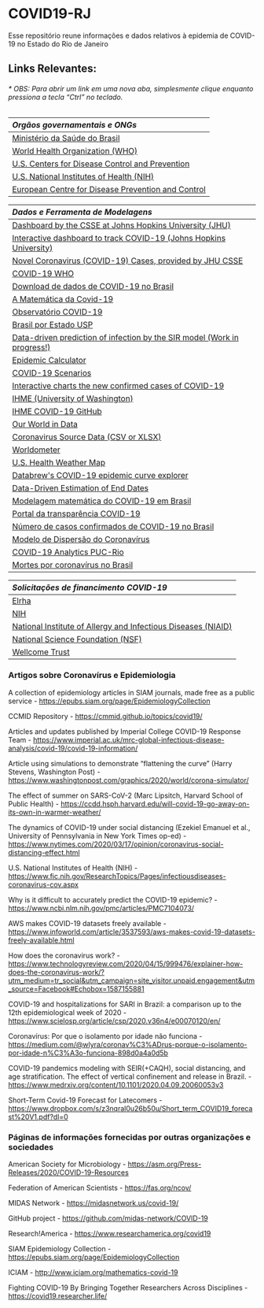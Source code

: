 
# COVID19-RJ

Esse repositório reune informações e dados relativos à epidemia de COVID-19 no Estado do Rio de Janeiro

## Links Relevantes:
###### * OBS: Para abrir um link em uma nova aba, simplesmente clique enquanto pressiona a tecla “Ctrl” no teclado.

| *Orgãos governamentais e ONGs* |
| :----- |
|[Ministério da Saúde do Brasil](https://saude.gov.br/)|
|[World Health Organization (WHO)](https://www.who.int/emergencies/diseases/novel-coronavirus-2019)|
|[U.S. Centers for Disease Control and Prevention](https://www.cdc.gov/coronavirus/2019-ncov/index.html)| 
|[U.S. National Institutes of Health (NIH)](https://www.fic.nih.gov/ResearchTopics/Pages/infectiousdiseases-coronavirus-cov.aspx)| 
|[European Centre for Disease Prevention and Control]( https://www.ecdc.europa.eu/en/covid-19-pandemic)|

| *Dados e Ferramenta de Modelagens* |
| :----- |
|[Dashboard by the CSSE at Johns Hopkins University (JHU)](https://coronavirus.jhu.edu/map.html)|
|[Interactive dashboard to track COVID-19 (Johns Hopkins University)](https://systems.jhu.edu/research/public-health/ncov/)|
|[Novel Coronavirus (COVID-19) Cases, provided by JHU CSSE](https://github.com/CSSEGISandData)|
|[COVID-19 WHO](https://covid19.who.int/)|
|[Download de dados de COVID-19 no Brasil](https://liibre.github.io/coronabr/)|
|[A Matemática da Covid-19](http://covid19.mat.br/)|
|[Observatório COVID-19](https://covid19br.github.io/)|
|[Brasil por Estado USP](https://ciis.fmrp.usp.br/covid19/estado-br/)|
|[Data-driven prediction of infection by the SIR model (Work in progress!)](https://cse-lab.ethz.ch/coronavirus/)|
|[Epidemic Calculator](https://gabgoh.github.io/COVID/index.html)|
|[COVID-19 Scenarios](https://covid19-scenarios.org/)|
|[Interactive charts the new confirmed cases of COVID-19](https://aatishb.com/covidtrends/)|
|[IHME (University of Washington)](http://www.healthdata.org/covid)|
|[IHME COVID-19 GitHub](https://github.com/ihmeuw-msca/CurveFit)|
|[Our World in Data](https://ourworldindata.org/coronavirus)|
|[Coronavirus Source Data (CSV or XLSX)](https://ourworldindata.org/coronavirus-source-data)|
|[Worldometer](https://www.worldometers.info/coronavirus/)| 
|[U.S. Health Weather Map](https://healthweather.us/)|
|[Databrew's COVID-19 epidemic curve explorer](https://datacat.cc/covid/)|
|[Data-Driven Estimation of End Dates](https://ddi.sutd.edu.sg/)|
|[Modelagem matemática do COVID-19 em Brasil](https://cic.unb.br/~lucero/covid_pt.html)|
|[Portal da transparência COVID-19](https://transparencia.registrocivil.org.br/especial-covid)|
|[Número de casos confirmados de COVID-19 no Brasil](https://github.com/wcota/covid19br)|
|[Modelo de Dispersão do Coronavírus](https://simulacovid.github.io/covid19/index.html)|
|[COVID-19 Analytics PUC-Rio](https://covid19analytics.com.br/)|
|[Mortes por coronavírus no Brasil](https://especiais.g1.globo.com/bemestar/coronavirus/mapa-coronavirus/#/)|

| *Solicitações de financimento COVID-19* |
| :----- |
|[Elrha](https://www.elrha.org/funding-opportunity/research-to-support-covid-19-response-in-humanitarian-settings/)|
|[NIH](https://grants.nih.gov/grants/natural_disasters/corona-virus.htm)|
|[National Institute of Allergy and Infectious Diseases (NIAID)](https://www.niaid.nih.gov/grants-contracts/response-covid-2019-outbreak)| 
|[National Science Foundation (NSF)](https://www.nsf.gov/news/special_reports/coronavirus/)|
|[Wellcome Trust](https://wellcome.ac.uk/grant-funding/schemes/epidemic-preparedness-covid-19)|

### Artigos sobre Coronavírus e Epidemiologia

A collection of epidemiology articles in SIAM journals, made free as a public service - https://epubs.siam.org/page/EpidemiologyCollection

CCMID Repository - https://cmmid.github.io/topics/covid19/

Articles and updates published by Imperial College COVID-19 Response Team - https://www.imperial.ac.uk/mrc-global-infectious-disease-analysis/covid-19/covid-19-information/

Article using simulations to demonstrate “flattening the curve” (Harry Stevens, Washington Post) - https://www.washingtonpost.com/graphics/2020/world/corona-simulator/

The effect of summer on SARS-CoV-2 (Marc Lipsitch, Harvard School of Public Health) - https://ccdd.hsph.harvard.edu/will-covid-19-go-away-on-its-own-in-warmer-weather/

The dynamics of COVID-19 under social distancing (Ezekiel Emanuel et al., University of Pennsylvania in New York Times op-ed) - 
https://www.nytimes.com/2020/03/17/opinion/coronavirus-social-distancing-effect.html

U.S. National Institutes of Health (NIH) - https://www.fic.nih.gov/ResearchTopics/Pages/infectiousdiseases-coronavirus-cov.aspx

Why is it difficult to accurately predict the COVID-19 epidemic? - https://www.ncbi.nlm.nih.gov/pmc/articles/PMC7104073/

AWS makes COVID-19 datasets freely available - https://www.infoworld.com/article/3537593/aws-makes-covid-19-datasets-freely-available.html

How does the coronavirus work? - https://www.technologyreview.com/2020/04/15/999476/explainer-how-does-the-coronavirus-work/?utm_medium=tr_social&utm_campaign=site_visitor.unpaid.engagement&utm_source=Facebook#Echobox=1587155881

COVID-19 and hospitalizations for SARI in Brazil: a comparison up to the 12th epidemiological week of 2020 - https://www.scielosp.org/article/csp/2020.v36n4/e00070120/en/

Coronavírus: Por que o isolamento por idade não funciona - https://medium.com/@wlyra/coronav%C3%ADrus-porque-o-isolamento-por-idade-n%C3%A3o-funciona-898d0a4a0d5b

COVID-19 pandemics modeling with SEIR(+CAQH), social distancing, and age stratification. The effect of vertical confinement and release in Brazil. - https://www.medrxiv.org/content/10.1101/2020.04.09.20060053v3

Short-Term Covid-19 Forecast for Latecomers - https://www.dropbox.com/s/z3nqral0u26b50u/Short_term_COVID19_forecast%20V1.pdf?dl=0

### Páginas de informações fornecidas por outras organizações e sociedades

American Society for Microbiology - https://asm.org/Press-Releases/2020/COVID-19-Resources

Federation of American Scientists - https://fas.org/ncov/

MIDAS Network - https://midasnetwork.us/covid-19/

GitHub project - https://github.com/midas-network/COVID-19 

Research!America - https://www.researchamerica.org/covid19

SIAM Epidemiology Collection - https://epubs.siam.org/page/EpidemiologyCollection

ICIAM - http://www.iciam.org/mathematics-covid-19

Fighting COVID-19 By Bringing Together Researchers Across Disciplines - https://covid19.researcher.life/
